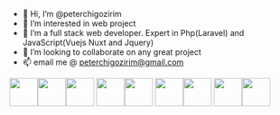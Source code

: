 - 👋 Hi, I’m @peterchigozirim
- 👀 I’m interested in  web project
- 🌱 I’m a full stack web developer. Expert in Php(Laravel) and JavaScript(Vuejs Nuxt and Jquery) 
- 💞️ I’m looking to collaborate on any great project
- 📫 email me @ peterchigozirim@gmail.com

<img height=50 src="https://cdn.jsdelivr.net/gh/devicons/devicon/icons/php/php-original.svg"/><img height=50 src="https://cdn.jsdelivr.net/gh/devicons/devicon/icons/javascript/javascript-original.svg"/><img height=50 src="https://cdn.jsdelivr.net/gh/devicons/devicon/icons/css3/css3-original.svg" />
<img height=50 src="https://cdn.jsdelivr.net/gh/devicons/devicon/icons/laravel/laravel-plain.svg" /><img height=50 src="https://cdn.jsdelivr.net/gh/devicons/devicon/icons/vuejs/vuejs-original.svg" />
<img height=50 src="https://cdn.jsdelivr.net/gh/devicons/devicon/icons/jquery/jquery-original.svg" /><img height=50 src="https://cdn.jsdelivr.net/gh/devicons/devicon/icons/tailwindcss/tailwindcss-plain.svg"/>
<img height=50 src="https://cdn.jsdelivr.net/gh/devicons/devicon/icons/bootstrap/bootstrap-original.svg"/><img height=50 src="https://cdn.jsdelivr.net/gh/devicons/devicon/icons/github/github-original.svg"/>
